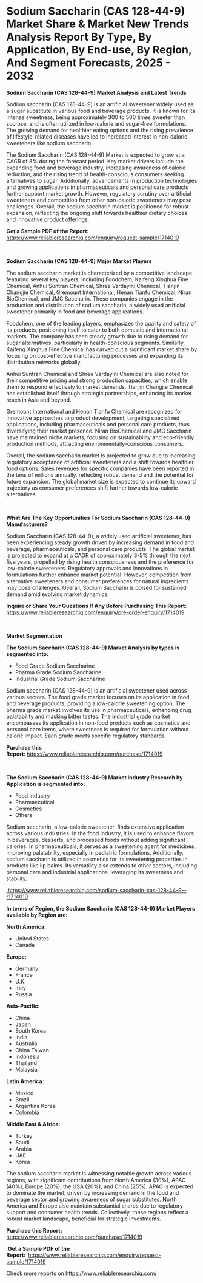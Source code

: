 <p><h1>Sodium Saccharin (CAS 128-44-9) Market Share & Market New Trends Analysis Report By Type, By Application, By End-use, By Region, And Segment Forecasts, 2025 - 2032</h1></p><p><strong>Sodium Saccharin (CAS 128-44-9) Market Analysis and Latest Trends</strong></p>
<p><p>Sodium saccharin (CAS 128-44-9) is an artificial sweetener widely used as a sugar substitute in various food and beverage products. It is known for its intense sweetness, being approximately 300 to 500 times sweeter than sucrose, and is often utilized in low-calorie and sugar-free formulations. The growing demand for healthier eating options and the rising prevalence of lifestyle-related diseases have led to increased interest in non-caloric sweeteners like sodium saccharin.</p><p>The Sodium Saccharin (CAS 128-44-9) Market is expected to grow at a CAGR of 8% during the forecast period. Key market drivers include the expanding food and beverage industry, increasing awareness of calorie reduction, and the rising trend of health-conscious consumers seeking alternatives to sugar. Additionally, advancements in production technologies and growing applications in pharmaceuticals and personal care products further support market growth. However, regulatory scrutiny over artificial sweeteners and competition from other non-caloric sweeteners may pose challenges. Overall, the sodium saccharin market is positioned for robust expansion, reflecting the ongoing shift towards healthier dietary choices and innovative product offerings.</p></p>
<p><strong>Get a Sample PDF of the Report:&nbsp;</strong> <a href="https://www.reliableresearchiq.com/enquiry/request-sample/1714019?utm_campaign=1581&utm_medium=2&utm_source=Github&utm_content=ia&utm_term=11012025&utm_id=sodium-saccharin-cas-128-44-9">https://www.reliableresearchiq.com/enquiry/request-sample/1714019</a></p>
<p>&nbsp;</p>
<p><strong>Sodium Saccharin (CAS 128-44-9) Major Market Players</strong></p>
<p><p>The sodium saccharin market is characterized by a competitive landscape featuring several key players, including Foodchem, Kaifeng Xinghua Fine Chemical, Anhui Suntran Chemical, Shree Vardayini Chemical, Tianjin Changjie Chemical, Gremount International, Henan Tianfu Chemical, Niran BioChemical, and JMC Saccharin. These companies engage in the production and distribution of sodium saccharin, a widely used artificial sweetener primarily in food and beverage applications.</p><p>Foodchem, one of the leading players, emphasizes the quality and safety of its products, positioning itself to cater to both domestic and international markets. The company has seen steady growth due to rising demand for sugar alternatives, particularly in health-conscious segments. Similarly, Kaifeng Xinghua Fine Chemical has carved out a significant market share by focusing on cost-effective manufacturing processes and expanding its distribution networks globally.</p><p>Anhui Suntran Chemical and Shree Vardayini Chemical are also noted for their competitive pricing and strong production capacities, which enable them to respond effectively to market demands. Tianjin Changjie Chemical has established itself through strategic partnerships, enhancing its market reach in Asia and beyond.</p><p>Gremount International and Henan Tianfu Chemical are recognized for innovative approaches to product development, targeting specialized applications, including pharmaceuticals and personal care products, thus diversifying their market presence. Niran BioChemical and JMC Saccharin have maintained niche markets, focusing on sustainability and eco-friendly production methods, attracting environmentally-conscious consumers.</p><p>Overall, the sodium saccharin market is projected to grow due to increasing regulatory acceptance of artificial sweeteners and a shift towards healthier food options. Sales revenues for specific companies have been reported in the tens of millions annually, reflecting robust demand and the potential for future expansion. The global market size is expected to continue its upward trajectory as consumer preferences shift further towards low-calorie alternatives.</p></p>
<p>&nbsp;</p>
<p><strong>What Are The Key Opportunities For Sodium Saccharin (CAS 128-44-9) Manufacturers?</strong></p>
<p><p>Sodium Saccharin (CAS 128-44-9), a widely used artificial sweetener, has been experiencing steady growth driven by increasing demand in food and beverage, pharmaceuticals, and personal care products. The global market is projected to expand at a CAGR of approximately 3-5% through the next five years, propelled by rising health consciousness and the preference for low-calorie sweeteners. Regulatory approvals and innovations in formulations further enhance market potential. However, competition from alternative sweeteners and consumer preferences for natural ingredients may pose challenges. Overall, Sodium Saccharin is poised for sustained demand amid evolving market dynamics.</p></p>
<p><strong>Inquire or Share Your Questions If Any Before Purchasing This Report:</strong> <a href="https://www.reliableresearchiq.com/enquiry/pre-order-enquiry/1714019?utm_campaign=1581&utm_medium=2&utm_source=Github&utm_content=ia&utm_term=11012025&utm_id=sodium-saccharin-cas-128-44-9">https://www.reliableresearchiq.com/enquiry/pre-order-enquiry/1714019</a></p>
<p>&nbsp;</p>
<p><strong>Market Segmentation</strong></p>
<p><strong>The Sodium Saccharin (CAS 128-44-9) Market Analysis by types is segmented into:</strong></p>
<p><ul><li>Food Grade Sodium Saccharine</li><li>Pharma Grade Sodium Saccharine</li><li>Industrial Grade Sodium Saccharine</li></ul></p>
<p><p>Sodium saccharin (CAS 128-44-9) is an artificial sweetener used across various sectors. The food grade market focuses on its application in food and beverage products, providing a low-calorie sweetening option. The pharma grade market involves its use in pharmaceuticals, enhancing drug palatability and masking bitter tastes. The industrial grade market encompasses its application in non-food products such as cosmetics and personal care items, where sweetness is required for formulation without caloric impact. Each grade meets specific regulatory standards.</p></p>
<p><strong>Purchase this Report:&nbsp;</strong><a href="https://www.reliableresearchiq.com/purchase/1714019?utm_campaign=1581&utm_medium=2&utm_source=Github&utm_content=ia&utm_term=11012025&utm_id=sodium-saccharin-cas-128-44-9">https://www.reliableresearchiq.com/purchase/1714019</a></p>
<p>&nbsp;</p>
<p><strong>The Sodium Saccharin (CAS 128-44-9) Market Industry Research by Application is segmented into:</strong></p>
<p><ul><li>Food Industry</li><li>Pharmaecutical</li><li>Cosmetics</li><li>Others</li></ul></p>
<p><p>Sodium saccharin, a low-calorie sweetener, finds extensive application across various industries. In the food industry, it is used to enhance flavors in beverages, desserts, and processed foods without adding significant calories. In pharmaceuticals, it serves as a sweetening agent for medicines, improving palatability, especially in pediatric formulations. Additionally, sodium saccharin is utilized in cosmetics for its sweetening properties in products like lip balms. Its versatility also extends to other sectors, including personal care and industrial applications, leveraging its sweetness and stability.</p></p>
<p><a href="https://www.reliableresearchiq.com/sodium-saccharin-cas-128-44-9--r1714019?utm_campaign=1581&utm_medium=2&utm_source=Github&utm_content=ia&utm_term=11012025&utm_id=sodium-saccharin-cas-128-44-9">&nbsp;https://www.reliableresearchiq.com/sodium-saccharin-cas-128-44-9--r1714019</a></p>
<p><strong>In terms of Region, the Sodium Saccharin (CAS 128-44-9) Market Players available by Region are:</strong></p>
<p>
    <p> <strong> North America: </strong>
        <ul>
            <li>United States</li>
            <li>Canada</li>
        </ul>
        </p> 
    <p> <strong> Europe: </strong>
        <ul>
            <li>Germany</li>
            <li>France</li>
            <li>U.K.</li>
            <li>Italy</li>
            <li>Russia</li>
        </ul>
        </p> 
    <p> <strong> Asia-Pacific: </strong>
        <ul>
            <li>China</li>
            <li>Japan</li>
            <li>South Korea</li>
            <li>India</li>
            <li>Australia</li>
            <li>China Taiwan</li>
            <li>Indonesia</li>
            <li>Thailand</li>
            <li>Malaysia</li>
        </ul>
        </p> 
    <p> <strong> Latin America: </strong>
        <ul>
            <li>Mexico</li>
            <li>Brazil</li>
            <li>Argentina Korea</li>
            <li>Colombia</li>
        </ul>
        </p> 
    <p> <strong> Middle East & Africa: </strong>
        <ul>
            <li>Turkey</li>
            <li>Saudi</li>
            <li>Arabia</li>
            <li>UAE</li>
            <li>Korea</li>
        </ul>
    </p>
    </p>
<p><p>The sodium saccharin market is witnessing notable growth across various regions, with significant contributions from North America (30%), APAC (40%), Europe (20%), the USA (20%), and China (25%). APAC is expected to dominate the market, driven by increasing demand in the food and beverage sector and growing awareness of sugar substitutes. North America and Europe also maintain substantial shares due to regulatory support and consumer health trends. Collectively, these regions reflect a robust market landscape, beneficial for strategic investments.</p></p>
<p><strong>Purchase this Report: </strong><a href="https://www.reliableresearchiq.com/purchase/1714019?utm_campaign=1581&utm_medium=2&utm_source=Github&utm_content=ia&utm_term=11012025&utm_id=sodium-saccharin-cas-128-44-9">https://www.reliableresearchiq.com/purchase/1714019</a></p>
<p>&nbsp;<strong>Get a Sample PDF of the Report:&nbsp;&nbsp;</strong><a href="https://www.reliableresearchiq.com/enquiry/request-sample/1714019?utm_campaign=1581&utm_medium=2&utm_source=Github&utm_content=ia&utm_term=11012025&utm_id=sodium-saccharin-cas-128-44-9">https://www.reliableresearchiq.com/enquiry/request-sample/1714019</a></p>
<p><strong></strong></p>
<p>Check more reports on <a href="https://www.reliableresearchiq.com/?utm_campaign=1581&utm_medium=2&utm_source=Github&utm_content=ia&utm_term=11012025&utm_id=sodium-saccharin-cas-128-44-9">https://www.reliableresearchiq.com/</a></p>